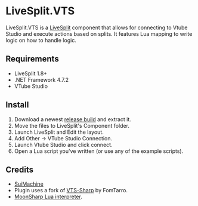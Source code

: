 ﻿LiveSplit.VTS
=====================

LiveSplit.VTS is a [LiveSplit](http://livesplit.org/) component that allows for connecting to Vtube Studio and execute actions based on splits. It features Lua mapping to write logic on how to handle logic.

Requirements
------------

  * LiveSplit 1.8+
  * .NET Framework 4.7.2 
  * VTube Studio

Install
-------
1. Download a newest [release build](https://github.com/SuiMachine/LiveSplit.VTS/releases) and extract it.
2. Move the files to LiveSplit's Component folder.
3. Launch LiveSplit and Edit the layout.
4. Add Other -> VTube Studio Connection.
5. Launch Vtube Studio and click connect.
6. Open a Lua script you've written (or use any of the example scripts).

Credits
-------
  * [SuiMachine](http://twitch.tv/suimachine)
  * Plugin uses a fork of [VTS-Sharp](https://github.com/FomTarro/VTS-Sharp) by FomTarro.
  * [MoonSharp Lua interpreter](https://www.moonsharp.org/).
